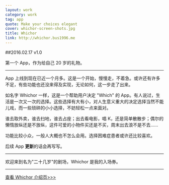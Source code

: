 ```yaml
---
layout: work
category: work
tag: app
quote: Make your choices elegant
cover: whichor-screen-shots.jpg
title: Whichor
link: http://whichor.bus1996.me
---
```


##2016.02.17 v1.0

第一个 App，作为给自己 20 岁的礼物。

---

App 上线到现在已近一个月多。这是一个开始，慢慢走，不着急。或许还有许多不足，有些功能也还没来得及实现，无论如何，这一步走了出来。

<!-- more -->

如名字 Whichor 一样，这是一个帮助用户决定 "Which" 的 App。有人说过，生活是一次又一次的选择。这些选择有大有小，对人生意义重大的决定选择当然不能儿戏，而一些琐碎的小小选择，不妨轻松一点来面对。

谁去取外卖，谁去扫地，谁去占座；出去看电影，唱 K，还是简单散散步；偶尔的懒惰放纵还是不放纵，这件可爱的小物件买还是不买，周末出去浪不是不去……

功能比较小众，一般人大概也不怎么会用。选择困难症患者或许还比较喜欢。

后续 App **更新**的话会再写写。

---

欢迎来到名为"二十几岁"的剧场，Whichor 是我的入场券。

---

[查看 Whichor 介绍页>>>](http://whichor.bus1996.me)

